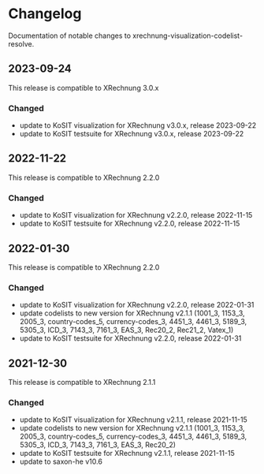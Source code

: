# Changelog

Documentation of notable changes to xrechnung-visualization-codelist-resolve.

## 2023-09-24

This release is compatible to XRechnung 3.0.x

### Changed

* update to KoSIT visualization for XRechnung v3.0.x, release 2023-09-22
* update to KoSIT testsuite for XRechnung v3.0.x, release 2023-09-22


## 2022-11-22

This release is compatible to XRechnung 2.2.0

### Changed

* update to KoSIT visualization for XRechnung v2.2.0, release 2022-11-15
* update to KoSIT testsuite for XRechnung v2.2.0, release 2022-11-15

## 2022-01-30

This release is compatible to XRechnung 2.2.0

### Changed

* update to KoSIT visualization for XRechnung v2.2.0, release 2022-01-31
* update codelists to new version for XRechnung v2.1.1 (1001_3, 1153_3, 2005_3, country-codes_5, currency-codes_3, 4451_3, 4461_3, 5189_3, 5305_3, ICD_3, 7143_3, 7161_3, EAS_3, Rec20_2, Rec21_2, Vatex_1)
* update to KoSIT testsuite for XRechnung v2.2.0, release 2022-01-31


## 2021-12-30

This release is compatible to XRechnung 2.1.1

### Changed

* update to KoSIT visualization for XRechnung v2.1.1, release 2021-11-15
* update codelists to new version for XRechnung v2.1.1 (1001_3, 1153_3, 2005_3, country-codes_5, currency-codes_3, 4451_3, 4461_3, 5189_3, 5305_3, ICD_3, 7143_3, 7161_3, EAS_3, Rec20_2)
* update to KoSIT testsuite for XRechnung v2.1.1, release 2021-11-15
* update to saxon-he v10.6
